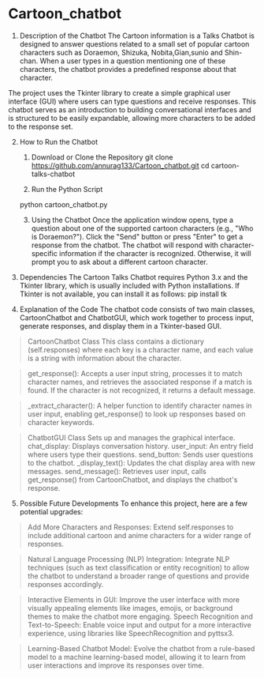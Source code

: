 # Cartoon_chatbot
1. Description of the Chatbot
The Cartoon information is a Talks Chatbot is designed to answer questions related to a small set of popular cartoon characters such as Doraemon, Shizuka, Nobita,Gian,sunio and Shin-chan. When a user types in a question mentioning one of these characters, the chatbot provides a predefined response about that character.

The project uses the Tkinter library to create a simple graphical user interface (GUI) where users can type questions and receive responses. This chatbot serves as an introduction to building conversational interfaces and is structured to be easily expandable, allowing more characters to be added to the response set.

2. How to Run the Chatbot
   1. Download or Clone the Repository
    git clone https://github.com/annurag133/Cartoon_chatbot.git
    cd cartoon-talks-chatbot

   2. Run the Python Script

    python cartoon_chatbot.py

   3. Using the Chatbot
    Once the application window opens, type a question about one of the supported cartoon characters (e.g., "Who is Doraemon?").
    Click the "Send" button or press "Enter" to get a response from the chatbot.
    The chatbot will respond with character-specific information if the character is recognized. Otherwise, it will prompt you to ask about a different cartoon character.

3. Dependencies
The Cartoon Talks Chatbot requires Python 3.x and the Tkinter library, which is usually included with Python installations. If Tkinter is not available, you can install it as follows: pip install tk

4. Explanation of the Code
The chatbot code consists of two main classes, CartoonChatbot and ChatbotGUI, which work together to process input, generate responses, and display them in a Tkinter-based GUI.

> CartoonChatbot Class
 This class contains a dictionary (self.responses) where each key is a character name, and each value is a string with information about the character.
 
> get_response(): Accepts a user input string, processes it to match character names, and retrieves the associated response if a match is found. If the character is not recognized, it returns a default message.

> _extract_character(): A helper function to identify character names in user input, enabling get_response() to look up responses based on character keywords.

> ChatbotGUI Class
Sets up and manages the graphical interface.
chat_display: Displays conversation history.
user_input: An entry field where users type their questions.
send_button: Sends user questions to the chatbot.
_display_text(): Updates the chat display area with new messages.
send_message(): Retrieves user input, calls get_response() from CartoonChatbot, and displays the chatbot's response.


5. Possible Future Developments
To enhance this project, here are a few potential upgrades:

> Add More Characters and Responses: Extend self.responses to include additional cartoon and anime characters for a wider range of responses.

> Natural Language Processing (NLP) Integration: Integrate NLP techniques (such as text classification or entity recognition) to allow the chatbot to understand a broader range of questions and provide responses accordingly.

> Interactive Elements in GUI: Improve the user interface with more visually appealing elements like images, emojis, or background themes to make the chatbot more engaging.
Speech Recognition and Text-to-Speech: Enable voice input and output for a more interactive experience, using libraries like SpeechRecognition and pyttsx3.

> Learning-Based Chatbot Model: Evolve the chatbot from a rule-based model to a machine learning-based model, allowing it to learn from user interactions and improve its responses over time.
